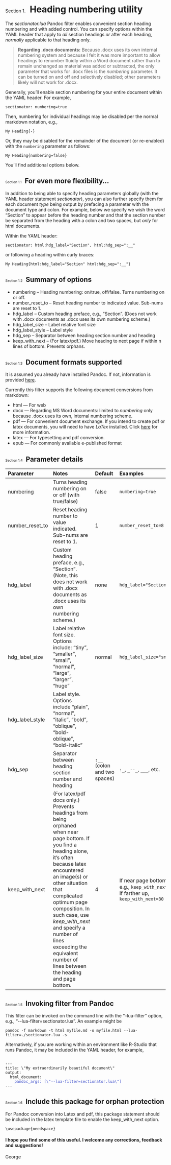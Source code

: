 # <span style="font-style:normal; font-weight:normal; font-size:.5em; ">Section 1.</span>&nbsp;&nbsp;Heading numbering utility

The *sectionator.lua* Pandoc filter enables convenient section heading
numbering and with added control. You can specify options within the
YAML header that apply to *all* section headings *or* after each
heading, *normally* applicable to that heading only.

> **Regarding .docx documents:** Because .docx uses its own internal
> numbering system and because I felt it was more important to allow
> headings to renumber fluidly within a Word document rather than to
> remain unchanged as material was added or subtracted, the only
> parameter that works for .docx files is the *numbering* parameter. It
> can be turned on and off and selectively disabled; other parameters
> likely will not work for .docx.

Generally, you’ll enable section numbering for your entire document
within the YAML header. For example,

`sectionator: numbering=true`

Then, numbering for individual headings may be disabled per the normal
markdown notation, e.g.,

`My Heading{-}`

Or, they may be disabled for the remainder of the document (or
re-enabled) with the `numbering` parameter as follows:

`My Heading{numbering=false}`

You’ll find additional options below.

## <span style="font-style:normal; font-weight:normal; font-size:.5em; ">Section 1.1</span>&nbsp;&nbsp;For even more flexibility…

In addition to being able to specify heading parameters globally (with
the YAML header statement *sectionator*), you can also further specify
them for each document *type* being output by prefacing a parameter with
the document type and colon. For example, below we specify we wish the
word “Section” to appear before the heading number and that the section
number be separated from the heading with a colon and two spaces, but
*only* for html documents.

Within the YAML header:

`sectionator: html:hdg_label="Section", html:hdg_sep=":__"`

or following a heading within curly braces:

`My Heading{html:hdg_label="Section" html:hdg_sep=":__"}`

## <span style="font-style:normal; font-weight:normal; font-size:.5em; ">Section 1.2</span>&nbsp;&nbsp;Summary of options

- numbering – Heading numbering: on/true, off/false. Turns numbering on
  or off.
- number_reset_to – Reset heading number to indicated value. Sub-nums
  are reset to 1.
- hdg_label – Custom heading preface, e.g., “Section”. (Does not work
  with .docx documents as .docx uses its own numbering scheme.)
- hdg_label_size – Label relative font size
- hdg_label_style – Label style
- hdg_sep – Separator between heading section number and heading
- keep_with_next – (For latex/pdf.) Move heading to next page if within
  n lines of bottom. Prevents orphans.

## <span style="font-style:normal; font-weight:normal; font-size:.5em; ">Section 1.3</span>&nbsp;&nbsp;Document formats supported

It is assumed you already have installed Pandoc. If not, information is
provided [here](https://pandoc.org/installing.html).

Currently this filter supports the following document conversions from
markdown:

- html — For web
- docx — Regarding MS Word documents: limited to *numbering* only
  because .docx uses its own, internal numbering scheme.
- pdf — For convenient document exchange. If you intend to create pdf or
  latex documents, you will need to have *LaTex* installed. Click
  [here](https://www.latex-project.org/get/) for more information.
- latex — For typesetting and pdf conversion.
- epub — For commonly available e-published format

## <span style="font-style:normal; font-weight:normal; font-size:.5em; ">Section 1.4</span>&nbsp;&nbsp;Parameter details

| Parameter       | Notes                                                                                                                                                                                                                                                                                                                                                                              | Default                      | Examples                                                                          |
|:----------------|:-----------------------------------------------------------------------------------------------------------------------------------------------------------------------------------------------------------------------------------------------------------------------------------------------------------------------------------------------------------------------------------|:-----------------------------|:----------------------------------------------------------------------------------|
| numbering       | Turns heading numbering on or off (with true/false)                                                                                                                                                                                                                                                                                                                                | false                        | `numbering=true`                                                                  |
| number_reset_to | Reset heading number to value indicated. Sub-nums are reset to 1.                                                                                                                                                                                                                                                                                                                  | 1                            | `number_reset_to=8`                                                               |
| hdg_label       | Custom heading preface, e.g., “Section”. (Note, this does not work with .docx documents as .docx uses its own numbering scheme.)                                                                                                                                                                                                                                                   | none                         | `hdg_label="Section"`                                                                  |
| hdg_label_size  | Label relative font size. Options include: “tiny”, “smaller”, “small”, “normal”, “large”, “larger”, “huge”                                                                                                                                                                                                                                                                         | normal                       | `hdg_label_size="small"`                                                          |
| hdg_label_style | Label style. Options include “plain”, “normal”, “italic”, “bold”, “oblique”, “bold-oblique”, “bold-italic”                                                                                                                                                                                                                                                                         |                              |                                                                                   |
| hdg_sep         | Separator between heading section number and heading                                                                                                                                                                                                                                                                                                                               | `:__` (colon and two spaces) | `:_`, `_--_`, `___`, etc.                                                         |
| keep_with_next  | (For latex/pdf docs only.) Prevents headings from being orphaned when near page bottom. If you find a heading alone, it’s often because latex encountered an image(s) or other situation that complicated optimum page composition. In such case, use *keep_with_next* and specify a number of lines exceeding the equivalent number of lines between the heading and page bottom. | 4                            | If near page bottom, e.g., `keep_with_next=5`. If farther up, `keep_with_next=30` |

## <span style="font-style:normal; font-weight:normal; font-size:.5em; ">Section 1.5</span>&nbsp;&nbsp;Invoking filter from Pandoc

This filter can be invoked on the command line with the “–lua-filter”
option, e.g., “--lua-filter=sectionator.lua”. An example might be

`pandoc -f markdown -t html myfile.md -o myfile.html --lua-filter=./sectionator.lua -s`

Alternatively, if you are working within an environment like R-Studio
that runs Pandoc, it may be included in the YAML header, for example,

<pre><code>
---
title: \"My extraordinarily beautiful document\" 
output:
  html_document:
    <span style="color:#45c">pandoc_args: [\"--lua-filter=sectionator.lua\"]</span>
---
</code></pre>

## <span style="font-style:normal; font-weight:normal; font-size:.5em; ">Section 1.6</span>&nbsp;&nbsp;Include this package for orphan protection

For Pandoc conversion into Latex and pdf, this package statement should
be included in the latex template file to enable the keep_with_next
option.

`\usepackage{needspace}`

#### <span style="font-style:normal; font-weight:normal; font-size:.5em; "></span>I hope you find some of this useful. I welcome any corrections, feedback and suggestions!

George
